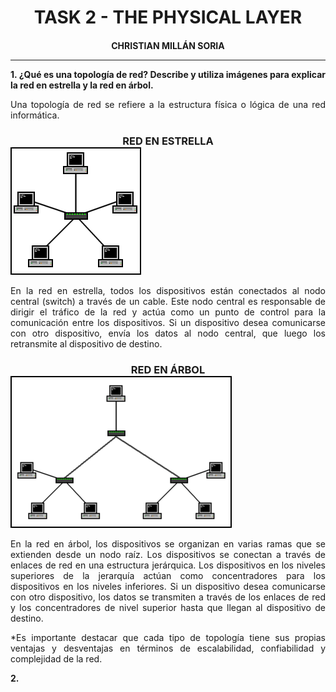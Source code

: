 <style>
  h1, h2, h3, h4, h5, h6{
    text-align: center;
    font-weight: bold;
    border: none;
    margin-bottom: 0px;
  }

  p{
    text-align: justify;
  }

  img{
    border: 2px solid black;
  }
</style>

<h1>TASK 2 - THE PHYSICAL LAYER</h1>

<h4>CHRISTIAN MILLÁN SORIA</h4>

<hr>

<p><b>1. ¿Qué es una topología de red? Describe y utiliza imágenes para explicar la red en estrella y la red en árbol.</b></p>

<p>Una topología de red se refiere a la estructura física o lógica de una red informática.</p>

<h3>RED EN ESTRELLA</h3>

<img src="img/1.png">

<p>En la red en estrella, todos los dispositivos están conectados al nodo central (switch) a través de un cable. Este nodo central es responsable de dirigir el tráfico de la red y actúa como un punto de control para la comunicación entre los dispositivos. Si un dispositivo desea comunicarse con otro dispositivo, envía los datos al nodo central, que luego los retransmite al dispositivo de destino.</p>

<h3>RED EN ÁRBOL</h3>

<img src="img/2.png">

<p>En la red en árbol, los dispositivos se organizan en varias ramas que se extienden desde un nodo raíz. Los dispositivos se conectan a través de enlaces de red en una estructura jerárquica. Los dispositivos en los niveles superiores de la jerarquía actúan como concentradores para los dispositivos en los niveles inferiores. Si un dispositivo desea comunicarse con otro dispositivo, los datos se transmiten a través de los enlaces de red y los concentradores de nivel superior hasta que llegan al dispositivo de destino.</p>

<p>*Es importante destacar que cada tipo de topología tiene sus propias ventajas y desventajas en términos de escalabilidad, confiabilidad y complejidad de la red.</p>

<p><b>2. </b></p>